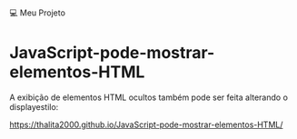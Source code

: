💻
Meu Projeto 

# JavaScript-pode-mostrar-elementos-HTML
  
 
A exibição de elementos HTML ocultos também pode ser feita alterando o displayestilo:



https://thalita2000.github.io/JavaScript-pode-mostrar-elementos-HTML/
